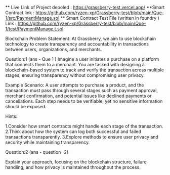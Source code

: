 ** Live Link of Project depoled :   https://grassberry-test.vercel.app/ 
**Smart Contract  link  :   https://github.com/ryzen-xp/Grassberry-test/blob/main/Que-1/src/PaymentManage.sol
** Smart Contract Test File (written in foundry ) Link : https://github.com/ryzen-xp/Grassberry-test/blob/main/Que-1/test/PaymentManage.t.sol

Blockchain Problem Statement:
At Grassberry, we aim to use blockchain technology to create transparency and accountability in transactions between users, organizations, and merchants.

Question:1 (ans - Que 1 )
Imagine a user initiates a purchase on a platform that connects them to a merchant. You are tasked with designing a blockchain-based system to track and verify the transaction across multiple stages, ensuring transparency without compromising user privacy.

Example Scenario:
A user attempts to purchase a product, and the transaction must pass through several stages such as payment approval, merchant confirmation, and potential issues like declined payments or cancellations. Each step needs to be verifiable, yet no sensitive information should be exposed.

Hints:

1.Consider how smart contracts might handle each stage of the transaction.
2.Think about how the system can log both successful and failed transactions transparently.
3.Explore methods to ensure user privacy and security while maintaining transparency.

Question:2 (ans - question -2)

Explain your approach, focusing on the blockchain structure, failure handling, and how privacy is maintained throughout the process.



